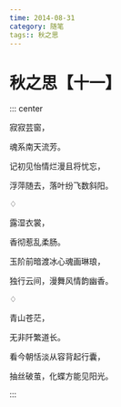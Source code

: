 ```yaml
---
time: 2014-08-31
category: 随笔
tags:: 秋之思
---
```


# 秋之思【十一】

::: center

寂寂芸窗，

魂系南天流芳。

记初见怡情烂漫且将忧忘，

浮萍随去，落叶纷飞数斜阳。

♢

露湿衣裳，

香彻惹乱柔肠。

玉阶前暗渡冰心魂画琳琅，

独行云间，漫舞风情韵幽香。

♢

青山苍茫，

无非阡繁道长。

看今朝恬淡从容背起行囊，

抽丝破茧，化蝶方能见阳光。

:::
